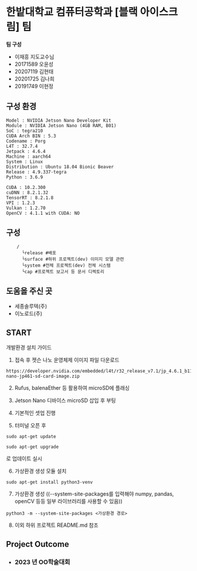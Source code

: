 # 한밭대학교 컴퓨터공학과 [블랙 아이스크림] 팀

**팀 구성**
- 이재흥 지도교수님
- 20171589 오윤성
- 20207119 김현태
- 20201725 김나희
- 20191749 이현정


## 구성 환경
    Model : NVIDIA Jetson Nano Developer Kit
    Module : NVIDIA Jetson Nano (4GB RAM, B01)
    SoC : tegra210
    CUDA Arch BIN : 5.3
    Codename : Porg
    L4T : 32.7.4
    Jetpack : 4.6.4
    Machine : aarch64
    System : Linux
    Distribution : Ubuntu 18.04 Bionic Beaver
    Release : 4.9.337-tegra
    Python : 3.6.9

    CUDA : 10.2.300
    cuDNN : 8.2.1.32
    TensorRT : 8.2.1.8
    VPI : 1.2.3
    Vulkan : 1.2.70
    OpenCV : 4.1.1 with CUDA: NO

## 구성
```
    /
      └release #배포
      └surface #하위 프로젝트(dev) 이미지 모델 관련
      └system #전체 프로젝트(dev) 전체 시스템
      └cap #프로젝트 보고서 등 문서 디렉토리
```
    
## 도움을 주신 곳
  - 세종솔루텍(주)
  - 이노로드(주)
  



## START
개발환경 설치 가이드

1. 접속 후 젯슨 나노 운영체제 이미지 파일 다운로드
```
https://developer.nvidia.com/embedded/l4t/r32_release_v7.1/jp_4.6.1_b110_sd_card/jeston_nano/jetson-nano-jp461-sd-card-image.zip
```

2. Rufus, balenaEther 등 활용하여 microSD에 플래싱

3. Jetson Nano 디바이스 microSD 삽입 후 부팅

4. 기본적인 셋업 진행

5. 터미널 오픈 후
```
sudo apt-get update
```
```
sudo apt-get upgrade
```
로 업데이트 실시

6. 가상환경 생성 모듈 설치
```
sudo apt-get install python3-venv
```

7. 가상환경 생성 ((--system-site-packages를 입력해야 numpy, pandas, openCV 등등 일부 라이브러리를 사용할 수 있음))

```
python3 -m --system-site-packages <가상환경 경로>
```

8. 이외 하위 프로젝트 README.md 참조

## Project Outcome
- ### 2023 년 OO학술대회 




